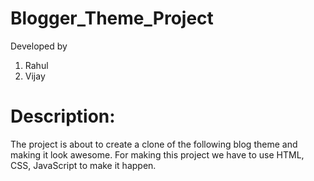 # Blogger_Theme_Project
Developed by
1. Rahul
2. Vijay

# Description:
The project is about to create a clone of the following blog theme and making it look awesome. For making this project we have to use HTML, CSS, JavaScript to make it happen.
